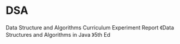 # DSA
Data Structure and Algorithms Curriculum Experiment Report
《Data Structures and Algorithms in Java 》5th Ed
